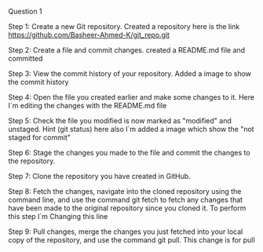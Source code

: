Question 1

Step 1: Create a new Git repository.
        Created a repository here is the link https://github.com/Basheer-Ahmed-K/git_repo.git

Step 2: Create a file and commit changes.
        created a README.md file and committed

Step 3: View the commit history of your repository.
        Added a image to show the commit history

Step 4: Open the file you created earlier and make some changes to it. 
        Here I`m editing the changes with the README.md file

Step 5: Check the file you modified is now marked as "modified" and unstaged. 
Hint (git status)
        here also I`m added a image which show the "not staged for commit"

Step 6: Stage the changes you made to the file and commit the changes to the repository.

Step 7: Clone the repository you have created in GitHub.

Step 8: Fetch the changes, navigate into the cloned repository using the command line, and use the command git fetch to fetch any changes that have been made to the original repository since you cloned it.
        To perform this step I`m Changing this line

Step 9: Pull changes, merge the changes you just fetched into your local copy of the repository, and use the command git pull.
        This change is for pull
